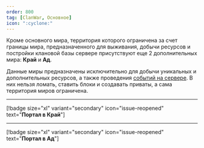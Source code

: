 ```yaml
---
order: 800
tag: [ClanWar, Основное]
icon: ":cyclone:"
---
```


Кроме основного мира, территория которого ограничена за счет границы мира, предназначенного для выживания, добычи ресурсов и постройки клановой базы сервере присутствуют еще 2 дополнительных мира: **Край** и **Ад**. 

Данные миры предназначены исключительно для добычи уникальных и дополнительных ресурсов, а также проведения [событий на сервере](https://wiki.warmine.ru/minigames/clanwar/события/основное/). В них нельзя ломать, ставить блоки и создавать приваты, а сама территория миров ограничена. 

------------

[!badge size="xl" variant="secondary" icon="issue-reopened" text="**Портал в Край**"]

------------

[!badge size="xl" variant="secondary" icon="issue-reopened" text="**Портал в Ад**"]

